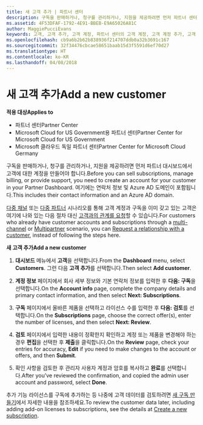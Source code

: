 ```yaml
---
title: 새 고객 추가 | 파트너 센터
description: 구독을 판매하거나, 청구를 관리하거나, 지원을 제공하려면 먼저 파트너 센터에서 고객 기록을 만들어야 합니다. 여기에는 연락처 정보 및 Azure AD 도메인이 포함됩니다.
ms.assetid: 4F53DFAF-1792-4E91-BBEB-E9A65026A81C
author: MaggiePucciEvans
keywords: 고객, 고객 추가, 고객 계정, 파트너 센터의 고객 계정, 고객 계정 추가, 고객 추가, 고객 계정 만들기
ms.openlocfilehash: cb9a6b2b62b838936f214707ddb0a32b3691c167
ms.sourcegitcommit: 32f34476cbcae58651baab15d3f5591d6ef70d27
ms.translationtype: HT
ms.contentlocale: ko-KR
ms.lasthandoff: 04/08/2018
---
```

# <a name="add-a-new-customer"></a><span data-ttu-id="ee128-105">새 고객 추가</span><span class="sxs-lookup"><span data-stu-id="ee128-105">Add a new customer</span></span>

**<span data-ttu-id="ee128-106">적용 대상</span><span class="sxs-lookup"><span data-stu-id="ee128-106">Applies to</span></span>**

-  <span data-ttu-id="ee128-107">파트너 센터</span><span class="sxs-lookup"><span data-stu-id="ee128-107">Partner Center</span></span>
-  <span data-ttu-id="ee128-108">Microsoft Cloud for US Government용 파트너 센터</span><span class="sxs-lookup"><span data-stu-id="ee128-108">Partner Center for Microsoft Cloud for US Government</span></span>
-  <span data-ttu-id="ee128-109">Microsoft 클라우드 독일 파트너 센터</span><span class="sxs-lookup"><span data-stu-id="ee128-109">Partner Center for Microsoft Cloud Germany</span></span>


<span data-ttu-id="ee128-110">구독을 판매하거나, 청구를 관리하거나, 지원을 제공하려면 먼저 파트너 대시보드에서 고객에 대한 계정을 만들어야 합니다.</span><span class="sxs-lookup"><span data-stu-id="ee128-110">Before you can sell subscriptions, manage billing, or provide support, you need to create an account for your customer in your Partner Dashboard.</span></span> <span data-ttu-id="ee128-111">여기에는 연락처 정보 및 Azure AD 도메인이 포함됩니다.</span><span class="sxs-lookup"><span data-stu-id="ee128-111">This includes their contact information and an Azure AD domain.</span></span>

<span data-ttu-id="ee128-112">[다중 채널](multichannel.md) 또는 [다중 파트너](multipartner.md) 시나리오를 통해 고객 계정과 구독을 이미 갖고 있는 고객은 여기에 나와 있는 다음 절차 대신 [고객과의 관계를 요청](request-a-relationship-with-a-customer.md)할 수 있습니다.</span><span class="sxs-lookup"><span data-stu-id="ee128-112">For customers who already have customer accounts and subscriptions through a [multi-channel](multichannel.md) or [Multipartner](multipartner.md) scenario, you can [Request a relationship with a customer](request-a-relationship-with-a-customer.md), instead of following the steps here.</span></span>

**<span data-ttu-id="ee128-113">새 고객 추가</span><span class="sxs-lookup"><span data-stu-id="ee128-113">Add a new customer</span></span>**

1.  <span data-ttu-id="ee128-114">**대시보드** 메뉴에서 **고객**을 선택합니다.</span><span class="sxs-lookup"><span data-stu-id="ee128-114">From the **Dashboard** menu, select **Customers**.</span></span> <span data-ttu-id="ee128-115">그런 다음 **고객 추가**를 선택합니다.</span><span class="sxs-lookup"><span data-stu-id="ee128-115">Then select **Add customer**.</span></span>

2.  <span data-ttu-id="ee128-116">**계정 정보** 페이지에서 회사 세부 정보와 기본 연락처 정보를 입력한 후 **다음: 구독**을 선택합니다.</span><span class="sxs-lookup"><span data-stu-id="ee128-116">On the **Account info** page, complete the company details and primary contact information, and then select **Next: Subscriptions**.</span></span>

3.  <span data-ttu-id="ee128-117">**구독** 페이지에서 올바른 제품을 선택하고 라이선스 수를 입력한 후 **다음: 검토**를 선택합니다.</span><span class="sxs-lookup"><span data-stu-id="ee128-117">On the **Subscriptions** page, choose the correct offer(s), enter the number of licenses, and then select **Next: Review**.</span></span>

4.  <span data-ttu-id="ee128-118">**검토** 페이지에서 입력한 내용이 정확한지 확인하고 계정 또는 제품을 변경해야 하는 경우 **편집**을 선택한 후 **제출**을 클릭합니다.</span><span class="sxs-lookup"><span data-stu-id="ee128-118">On the **Review** page, check your entries for accuracy, **Edit** if you need to make changes to the account or offers, and then **Submit**.</span></span>

5.  <span data-ttu-id="ee128-119">확인 사항을 검토한 후 관리자 사용자 계정과 암호를 복사하고 **완료**를 선택합니다.</span><span class="sxs-lookup"><span data-stu-id="ee128-119">After you’ve reviewed the confirmation, and copied the admin user account and password, select **Done**.</span></span>

<span data-ttu-id="ee128-120">추가 기능 라이선스를 구독에 추가하는 등 나중에 고객 데이터를 검토하려면 [새 구독 만들기](create-a-new-subscription.md)에서 자세한 내용을 참조하세요.</span><span class="sxs-lookup"><span data-stu-id="ee128-120">To review the customer data later, including adding add-on licenses to subscriptions, see the details at [Create a new subscription](create-a-new-subscription.md).</span></span>

 

 



